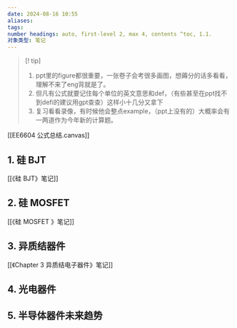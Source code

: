```yaml
---
date: 2024-08-16 10:55
aliases: 
tags: 
number headings: auto, first-level 2, max 4, contents ^toc, 1.1.
对象类型: 笔记
---
```

>[! tip] 
>1. ppt里的figure都很重要，一张卷子会考很多画图，想薅分的话多看看，理解不来了eng背就是了。
>2. 但凡有公式就要记住每个单位的英文意思和def，（有些甚至在ppt找不到defi的建议用gpt查查）这样小十几分又拿下
>3. 复习看看录像，有时候他会整点example，（ppt上没有的）大概率会有一两道作为今年新的计算题。
>

[[EE6604 公式总结.canvas]]

## 1. 硅 BJT

[[《硅 BJT》笔记]]

## 2. 硅 MOSFET

[[《硅 MOSFET 》笔记]]

## 3. 异质结器件

[[《Chapter 3 异质结电子器件》笔记]]

## 4. 光电器件



## 5. 半导体器件未来趋势

